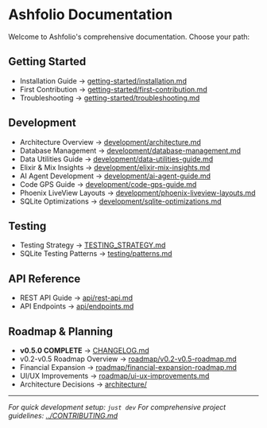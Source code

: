 # Ashfolio Documentation

Welcome to Ashfolio's comprehensive documentation. Choose your path:

## Getting Started

- Installation Guide → [getting-started/installation.md](getting-started/installation.md)
- First Contribution → [getting-started/first-contribution.md](getting-started/first-contribution.md)
- Troubleshooting → [getting-started/troubleshooting.md](getting-started/troubleshooting.md)

## Development

- Architecture Overview → [development/architecture.md](development/architecture.md)
- Database Management → [development/database-management.md](development/database-management.md)
- Data Utilities Guide → [development/data-utilities-guide.md](development/data-utilities-guide.md)
- Elixir & Mix Insights → [development/elixir-mix-insights.md](development/elixir-mix-insights.md)
- AI Agent Development → [development/ai-agent-guide.md](development/ai-agent-guide.md)
- Code GPS Guide → [development/code-gps-guide.md](development/code-gps-guide.md)
- Phoenix LiveView Layouts → [development/phoenix-liveview-layouts.md](development/phoenix-liveview-layouts.md)
- SQLite Optimizations → [development/sqlite-optimizations.md](development/sqlite-optimizations.md)

## Testing

- Testing Strategy → [TESTING_STRATEGY.md](TESTING_STRATEGY.md)
- SQLite Testing Patterns → [testing/patterns.md](testing/patterns.md)

## API Reference

- REST API Guide → [api/rest-api.md](api/rest-api.md)
- API Endpoints → [api/endpoints.md](api/endpoints.md)

## Roadmap & Planning

- **v0.5.0 COMPLETE** → [CHANGELOG.md](../CHANGELOG.md#050---2025-09-09)
- v0.2-v0.5 Roadmap Overview → [roadmap/v0.2-v0.5-roadmap.md](roadmap/v0.2-v0.5-roadmap.md)
- Financial Expansion → [roadmap/financial-expansion-roadmap.md](roadmap/financial-expansion-roadmap.md)
- UI/UX Improvements → [roadmap/ui-ux-improvements.md](roadmap/ui-ux-improvements.md)
- Architecture Decisions → [architecture/](architecture/)

---

_For quick development setup: `just dev`_
_For comprehensive project guidelines: [../CONTRIBUTING.md](../CONTRIBUTING.md)_
